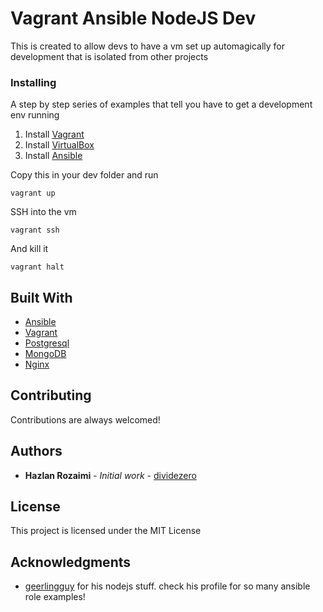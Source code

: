 # Vagrant Ansible NodeJS Dev 

This is created to allow devs to have a vm set up automagically for development that is isolated from other projects


### Installing

A step by step series of examples that tell you have to get a development env running

1. Install [Vagrant](http://downloads.vagrantup.com/)
2. Install [VirtualBox](https://www.virtualbox.org/wiki/Downloads)
3. Install [Ansible](http://www.ansibleworks.com/docs/intro_installation.html)

Copy this in your dev folder and run 

```
vagrant up

```
SSH into the vm

```
vagrant ssh
```

And kill it

```
vagrant halt
```

## Built With

* [Ansible](https://www.ansible.com/)
* [Vagrant](https://www.vagrantup.com/) 
* [Postgresql](https://www.postgresql.org/)
* [MongoDB](https://www.mongodb.com/)
* [Nginx](https://nginx.org/en/)

## Contributing

Contributions are always welcomed!

## Authors

* **Hazlan Rozaimi** - *Initial work* - [dividezero](https://github.com/dividezero)

## License

This project is licensed under the MIT License

## Acknowledgments

* [geerlingguy](https://github.com/geerlingguy) for his nodejs stuff. check his profile for so many ansible role examples!
